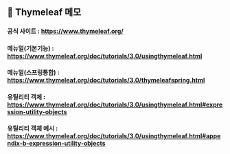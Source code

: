 ## 🌿 Thymeleaf 메모

#### 공식 사이트 : https://www.thymeleaf.org/
#### 메뉴얼(기본기능) : https://www.thymeleaf.org/doc/tutorials/3.0/usingthymeleaf.html 
#### 메뉴얼(스프링통합) : https://www.thymeleaf.org/doc/tutorials/3.0/thymeleafspring.html

#### 유틸리티 객체 : https://www.thymeleaf.org/doc/tutorials/3.0/usingthymeleaf.html#expression-utility-objects
#### 유틸리티 객체 예시 : https://www.thymeleaf.org/doc/tutorials/3.0/usingthymeleaf.html#appendix-b-expression-utility-objects

